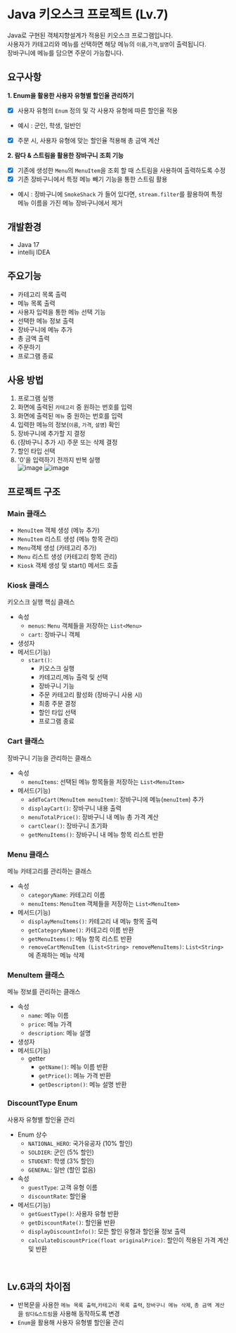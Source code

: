 # Java 키오스크 프로젝트 (Lv.7)
Java로 구현된 객체지향설계가 적용된 키오스크 프로그램입니다.<br>
사용자가 카테고리와 메뉴를 선택하면 해당 메뉴의 `이름`,`가격`,`설명`이 출력됩니다.<br>
장바구니에 메뉴를 담으면 주문이 가능합니다.

## 요구사항
**1. Enum을 활용한 사용자 유형별 할인율 관리하기**
- [x]  사용자 유형의 `Enum` 정의 및 각 사용자 유형에 따른 할인율 적용
  - 예시 : 군인, 학생, 일반인
- [x]  주문 시, 사용자 유형에 맞는 할인율 적용해 총 금액 계산

**2. 람다 & 스트림을 활용한 장바구니 조회 기능**
- [x]  기존에 생성한 `Menu`의 `MenuItem`을 조회 할 때 스트림을 사용하여 출력하도록 수정
- [x]  기존 장바구니에서 특정 메뉴 빼기 기능을 통한 스트림 활용
  - 예시 : 장바구니에 `SmokeShack` 가 들어 있다면, `stream.filter`를 활용하여 특정 메뉴 이름을 가진 메뉴 장바구니에서 제거
 
## 개발환경
- Java 17
- intellij IDEA

## 주요기능
- 카테고리 목록 출력
- 메뉴 목록 출력
- 사용자 입력을 통한 메뉴 선택 기능
- 선택한 메뉴 정보 출력
- 장바구니에 메뉴 추가
- 총 금액 출력
- 주문하기
- 프로그램 종료

## 사용 방법
1. 프로그램 실행
2. 화면에 출력된 `카테고리` 중 원하는 번호를 입력
3. 화면에 출력된 `메뉴` 중 원하는 번호를 입력
4. 입력한 메뉴의 정보(`이름`, `가격`, `설명`) 확인
5. 장바구니에 추가할 지 결정
6. (장바구니 추가 시) 주문 또는 삭제 결정
7. 할인 타입 선택
8. '0'을 입력하기 전까지 반복 실행<br>
![image](https://github.com/user-attachments/assets/89fc6544-861d-4dc2-9ef5-1c21b802d809)
![image](https://github.com/user-attachments/assets/dc2b0977-6057-45a0-8e96-63c0a9a28e65)


## 프로젝트 구조
### Main 클래스
- `MenuItem` 객체 생성 (메뉴 추가)
- `MenuItem` 리스트 생성 (메뉴 항목 관리)
- `Menu`객체 생성 (카테고리 추가)
- `Menu` 리스트 생성 (카테고리 항목 관리)
- `Kiosk` 객체 생성 및 start() 메서드 호출
### Kiosk 클래스
키오스크 실행 핵심 클래스
- 속성
  - `menus`: `Menu` 객체들을 저장하는 `List<Menu>`
  - `cart`: 장바구니 객체
- 생성자
- 메서드(기능)
  - `start()`:
      - 키오스크 실행
      - 카테고리,메뉴 출력 및 선택
      - 장바구니 기능
      - 주문 카테고리 활성화 (장바구니 사용 시)
      - 최종 주문 결정
      - 할인 타입 선택 
      - 프로그램 종료
### Cart 클래스
장바구니 기능을 관리하는 클래스
- 속성
  - `menuItems`: 선택된 메뉴 항목들을 저장하는 `List<MenuItem>`
- 메서드(기능)
  - `addToCart(MenuItem menuItem)`: 장바구니에 메뉴(`menuItem`) 추가
  - `displayCart()`: 장바구니 내용 출력
  - `menuTotalPrice()`: 장바구니 내 메뉴 총 가격 계산
  - `cartClear()`: 장바구니 초기화
  - `getMenuItems()`: 장바구니 내 메뉴 항목 리스트 반환
### Menu 클래스
메뉴 카테고리를 관리하는 클래스
- 속성
  - `categoryName`: 카테고리 이름
  - `menuItems`: `MenuItem` 객체들을 저장하는 `List<MenuItem>`
- 메서드(기능)
  - `displayMenuItems()`: 카테고리 내 메뉴 항목 출력
  - `getCategoryName()`: 카테고리 이름 반환
  - `getMenuItems()`: 메뉴 항목 리스트 반환
  - `removeCartMenuItem (List<String> removeMenuItems)`: `List<String>`에 존재하는 메뉴 삭제
### MenuItem 클래스 ###
메뉴 정보를 관리하는 클래스
- 속성
  - `name`: 메뉴 이름
  - `price`: 메뉴 가격
  - `description`: 메뉴 설명
- 생성자
- 메서드(기능)
  - getter
    - `getName()`: 메뉴 이름 반환
    - `getPrice()`: 메뉴 가격 반환
    - `getDescripton()`: 메뉴 설명 반환
### DiscountType Enum 
사용자 유형별 할인율 관리
- Enum 상수
  - `NATIONAL_HERO`: 국가유공자 (10% 할인)
  - `SOLDIER`: 군인 (5% 할인)
  - `STUDENT`: 학생 (3% 할인)
  - `GENERAL`: 일반 (할인 없음)
- 속성
  - `guestType`: 고객 유형 이름
  - `discountRate`: 할인율
- 메서드(기능)
  - `getGuestType()`: 사용자 유형 반환
  - `getDiscountRate()`: 할인율 반환
  - `displayDiscountInfo()`: 모든 할인 유형과 할인율 정보 출력
  - `calculateDiscountPrice(float originalPrice)`: 할인이 적용된 가격 계산 및 반환
<br>

## Lv.6과의 차이점
- 반복문을 사용한 `메뉴 목록 출력`,`카테고리 목록 출력`, `장바구니 메뉴 삭제`, `총 금액 계산`을 `람다&스트림`을 사용해 동작하도록 변경
- `Enum`을 활용해 사용자 유형별 할인율 관리
